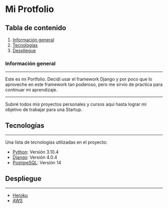 # Mi Protfolio
## Tabla de contenido
1. [Información general](#información-general)
2. [Tecnologías](#tecnologías)
3. [Despliegue](#despliegue)
### Información general
***
Este es mi Portfolio. Decidí usar el framework Django y por poco que lo aproveche en este framework tan poderoso, pero me sirvio de practica para continuar mi aprendizaje.
***
Subiré todos mis proyectos personales y cursos aquí hasta lograr mi objetivo de trabajar para una Startup.
## Tecnologías
***
Una lista de tecnologías utilizadas en el proyecto:
* [Python](https://www.python.org/): Versión 3.10.4
* [Django](https://www.djangoproject.com/): Versión 4.0.4
* [PostgreSQL](https://www.postgresql.org/): Versión 14
## Despliegue
***
* [Heroku](https://www.heroku.com/)
* [AWS](https://www.aws.amazon.com/)

